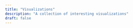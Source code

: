 ```yaml
---
title: "Visualizations"
description: "A collection of interesting visualizations"
draft: false
---
```


